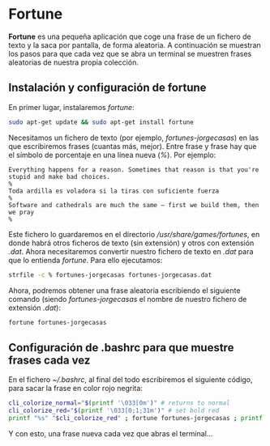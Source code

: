 # Fortune

**Fortune** es una pequeña aplicación que coge una frase de un fichero de texto y la saca por pantalla, de forma aleatoria. A continuación se muestran los pasos para que cada vez que se abra un terminal se muestren frases aleatorias de nuestra propia colección.

## Instalación y configuración de fortune
En primer lugar, instalaremos _fortune_:

```bash
sudo apt-get update && sudo apt-get install fortune
```

Necesitamos un fichero de texto (por ejemplo, _fortunes-jorgecasas_) en las que escribiremos frases (cuantas más, mejor). Entre frase y frase hay que el símbolo de porcentaje en una línea nueva (_%_). Por ejemplo:

```
Everything happens for a reason. Sometimes that reason is that you're stupid and make bad choices.
%
Toda ardilla es voladora si la tiras con suficiente fuerza
%
Software and cathedrals are much the same – first we build them, then we pray 
%
```

Este fichero lo guardaremos en el directorio _/usr/share/games/fortunes_, en donde habrá otros ficheros de texto (sin extensión) y otros con extensión _.dat_. Ahora necesitaremos convertir nuestro fichero de texto en _.dat_ para que lo entienda _fortune_. Para ello ejecutamos:

```bash
strfile -c % fortunes-jorgecasas fortunes-jorgecasas.dat
```

Ahora, podremos obtener una frase aleatoria escribiendo el siguiente comando (siendo _fortunes-jorgecasas_ el nombre de nuestro fichero de extensión _.dat_):

```bash
fortune fortunes-jorgecasas
```

## Configuración de .bashrc para que muestre frases cada vez

En el fichero _~/.bashrc_, al final del todo escribiremos el siguiente código, para sacar la frase en color rojo negrita:

```bash
cli_colorize_normal="$(printf '\033[0m')" # returns to normal
cli_colorize_red="$(printf '\033[0;1;31m')" # set bold red
printf "%s" "$cli_colorize_red" ; fortune fortunes-jorgecasas ; printf "%s" "$cli_colorize_normal";
```

Y con esto, una frase nueva cada vez que abras el terminal... 